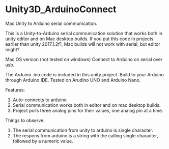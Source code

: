 # Unity3D_ArduinoConnect

Mac Unity to Arduino serial communication.

This is a Unity-to-Arduino serial communication solution that works both in unity editor and on Mac desktop builds.
If you put this code in projects earlier than unity 2017.1.2f1, Mac builds will not work with serial, but editor might?

Mac OS version (not tested on windows)
Connect to Arduino on serial over usb.

The Arduino .ino code is included in this unity project. Build to your Arduino through Arduino IDE. Tested on Arudino UNO and Arduino Nano. 

Features:
1. Auto-connects to arduino
2. Serial communication works both in editor and on mac desktop builds.
3. Project polls three analog pins for their values, one analog pin at a time.

Things to observe:
1. The serial communication from unity to arduino is single character.
2. The respons from arduino is a string with the calling single character, followed by a numeric value.
